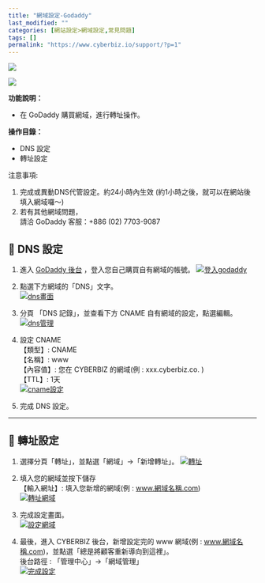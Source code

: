```yaml
---
title: "網域設定-Godaddy"
last_modified: ""
categories: [網站設定>網域設定,常見問題]
tags: []
permalink: "https://www.cyberbiz.io/support/?p=1"
---
```


![](https://www.cyberbiz.io/support/wp-content/uploads/適用站別.png)

[![](https://www.cyberbiz.io/support/wp-content/uploads/台灣站.png)](https://www.cyberbiz.io/support/?page_id=2490)

**功能說明：**  

* 在 GoDaddy 購買網域，進行轉址操作。 

**操作目錄：**

* DNS 設定
* 轉址設定

注意事項:  

1. 完成或異動DNS代管設定。約24小時內生效 (約1小時之後，就可以在網站後填入網域囉～) 
2. 若有其他網域問題，   
請洽 GoDaddy 客服：+886 (02) 7703-9087



## 📌 DNS 設定



1. 進入 [GoDaddy 後台](https://tw.godaddy.com/) ，登入您自己購買自有網域的帳號。 [![登入godaddy](https://www.cyberbiz.io/support/wp-content/uploads/網域設定-Godaddy01.png)](https://www.cyberbiz.io/support/wp-content/uploads/網域設定-Godaddy01.png)


2. 點選下方網域的「DNS」文字。  
[![dns畫面](https://www.cyberbiz.io/support/wp-content/uploads/網域設定-Godaddy02.png)](https://www.cyberbiz.io/support/wp-content/uploads/網域設定-Godaddy02.png)



3. 分頁 「DNS 記錄」，並查看下方 CNAME 自有網域的設定，點選編輯。  
[![dns管理](https://www.cyberbiz.io/support/wp-content/uploads/網域設定-Godaddy03.png)](https://www.cyberbiz.io/support/wp-content/uploads/網域設定-Godaddy03.png)



4. 設定 CNAME  
【類型】: CNAME  
【名稱】: www  
【內容值】: 您在 CYBERBIZ 的網域(例 : xxx.cyberbiz.co. )  
【TTL】: 1天  
[![cname設定](https://www.cyberbiz.io/support/wp-content/uploads/網域設定-Godaddy04.png)](https://www.cyberbiz.io/support/wp-content/uploads/網域設定-Godaddy04.png)




5. 完成 DNS 設定。

* * *



## 📌 轉址設定



1. 選擇分頁「轉址」，並點選「網域」→「新增轉址」。 [![轉址](https://www.cyberbiz.io/support/wp-content/uploads/網域設定-Godaddy05.png)](https://www.cyberbiz.io/support/wp-content/uploads/網域設定-Godaddy05.png)


2. 填入您的網域並按下儲存  
【輸入網址】: 填入您新增的網域(例 : www.網域名稱.com)  
[![轉址網域](https://www.cyberbiz.io/support/wp-content/uploads/網域設定-Godaddy06.png)](https://www.cyberbiz.io/support/wp-content/uploads/網域設定-Godaddy06.png)



3. 完成設定畫面。  
[![設定網域](https://www.cyberbiz.io/support/wp-content/uploads/網域設定-Godaddy07.png)](https://www.cyberbiz.io/support/wp-content/uploads/網域設定-Godaddy07.png)



4. 最後，進入 CYBERBIZ 後台，新增設定完的 www 網域(例 : www.網域名稱.com)，並點選「總是將顧客重新導向到這裡」。  
後台路徑 : 「管理中心」→「網域管理」  
[![完成設定](https://www.cyberbiz.io/support/wp-content/uploads/網域設定-HiNet12.png)](https://www.cyberbiz.io/support/wp-content/uploads/網域設定-HiNet12.png)

